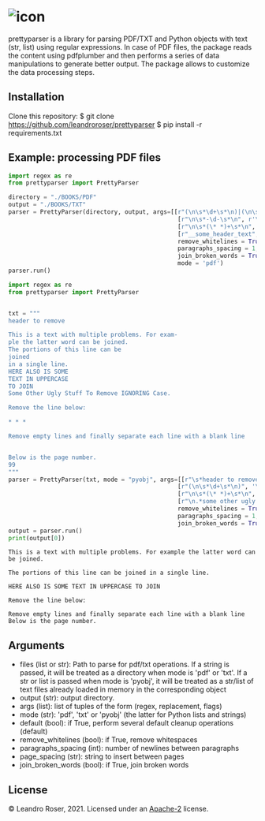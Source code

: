 
![icon](https://user-images.githubusercontent.com/10769732/140849995-fba5d146-9317-4324-b200-b6a3f6b0a07a.png)
===========


prettyparser is a library for parsing PDF/TXT and Python objects with text (str, list) using regular expressions. In case of PDF files, the package reads the content using pdfplumber and then performs a series of
data manipulations to generate better output. The package allows to customize the data processing steps.


## Installation

Clone this repository:
    $ git clone https://github.com/leandroroser/prettyparser
    $ pip install -r requirements.txt


## Example: processing PDF files

```Python
import regex as re
from prettyparser import PrettyParser

directory = "./BOOKS/PDF"
output = "./BOOKS/TXT"
parser = PrettyParser(directory, output, args=[[r"(\n\s*\d+\s*\n)|(\n\s*\d+\s*$)", r'\n\n'],
                                                [r"\n\s*-\d-\s*\n", r'\n\n'], 
                                                [r"\n\s*(\* *)+\s*\n", r'\n\n'],
                                                [r"__some_header_text", r'\n\n', re.IGNORECASE],
                                                remove_whitelines = True,
                                                paragraphs_spacing = 1,
                                                join_broken_words = True,
                                                mode = 'pdf')
parser.run()
```


```Python
import regex as re
from prettyparser import PrettyParser


txt = """
header to remove

This is a text with multiple problems. For exam-
ple the latter word can be joined. 
The portions of this line can be
joined
in a single line.
HERE ALSO IS SOME
TEXT IN UPPERCASE
TO JOIN
Some Other Ugly Stuff To Remove IGNORING Case. 

Remove the line below:

* * * 

Remove empty lines and finally separate each line with a blank line


Below is the page number.
99
"""
parser = PrettyParser(txt, mode = "pyobj", args=[[r"\s*header to remove\s*\n",r""],
                                                [r"(\n\s*\d+\s*\n)", '\n\n'],
                                                [r"\n\s*(\* *)+\s*\n", '\n\n'],
                                                [r"\n.*some other ugly stuff.*", '\n\n', re.IGNORECASE]],
                                                remove_whitelines = True,
                                                paragraphs_spacing = 1,
                                                join_broken_words = True)
output = parser.run()
print(output[0])
```

```
This is a text with multiple problems. For example the latter word can be joined.

The portions of this line can be joined in a single line.

HERE ALSO IS SOME TEXT IN UPPERCASE TO JOIN

Remove the line below: 

Remove empty lines and finally separate each line with a blank line Below is the page number.
```

Arguments
---------
- files (list or str): Path to parse for pdf/txt operations. If a string is passed, it will be treated as a directory when mode is 'pdf' or 'txt'. If a str or list is passed when mode is 'pyobj', it will be treated as a str/list of text files already loaded in memory in the corresponding object
- output (str): output directory.
- args (list): list of tuples of the form (regex, replacement, flags)
- mode (str): 'pdf', 'txt' or 'pyobj' (the latter for Python lists and strings)
- default (bool): if True, perform several default cleanup operations (default)
- remove_whitelines (bool): if True, remove whitespaces
- paragraphs_spacing (int): number of newlines between paragraphs
- page_spacing (str): string to insert between pages
- join_broken_words (bool): if True, join broken words
 
License
-------
© Leandro Roser, 2021. Licensed under an [Apache-2](https://github.com/leandroroser/prettyparser/blob/main/LICENSE) license.


